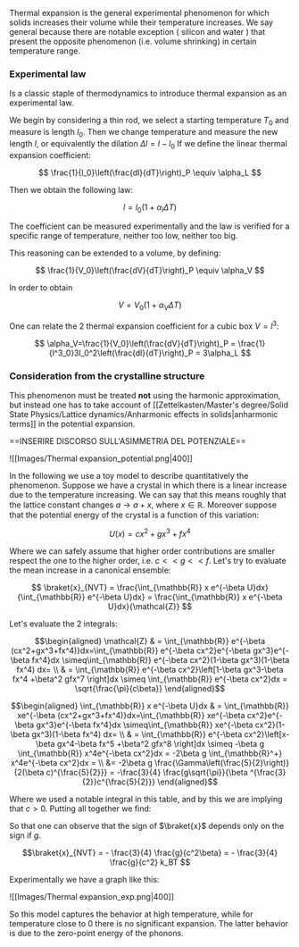 Thermal expansion is the general experimental phenomenon for which solids increases their volume while their temperature increases.
We say general because there are notable exception ( silicon and water ) that present the opposite phenomenon (i.e. volume shrinking) in certain temperature range.
### Experimental law 

Is a classic staple of thermodynamics to introduce thermal expansion as an experimental law.

We begin by considering a thin rod, we select a starting temperature $T_0$ and measure is length $l_0$. Then we change temperature and measure the new length $l$, or equivalently the dilation $\Delta l = l-l_0$
If we define the linear thermal expansion coefficient:

$$ \frac{1}{l_0}\left(\frac{dl}{dT}\right)_P \equiv \alpha_L $$

Then we obtain the following law:

$$ l=l_0(1+\alpha_l\Delta T) $$

The coefficient can be measured experimentally and the law is verified for a specific range of temperature, neither too low, neither too big.

This reasoning can be extended to a volume, by defining:

$$ \frac{1}{V_0}\left(\frac{dV}{dT}\right)_P \equiv \alpha_V $$

In order to obtain

$$ V=V_0(1+\alpha_V\Delta T) $$

One can relate the 2 thermal expansion coefficient for a cubic box $V=l^3$:

$$ \alpha_V=\frac{1}{V_0}\left(\frac{dV}{dT}\right)_P = \frac{1}{l^3_0}3l_0^2\left(\frac{dl}{dT}\right)_P = 3\alpha_L $$

### Consideration from the crystalline structure

This phenomenon must be treated **not** using the harmonic approximation, but instead one has to take account of [[Zettelkasten/Master's degree/Solid State Physics/Lattice dynamics/Anharmonic effects in solids|anharmonic terms]] in the potential expansion.

==INSERIRE DISCORSO SULL'ASIMMETRIA DEL POTENZIALE==

![[Images/Thermal expansion_potential.png|400]]

In the following we use a toy model to describe quantitatively the phenomenon.
Suppose we have a crystal in which there is a linear increase due to the temperature increasing.
We can say that this means roughly that the lattice constant changes $a \to a+x$, where $x \in \mathbb{R}$.
Moreover suppose that the potential energy of the crystal is a function of this variation:

$$ U(x) = cx^2+gx^3+fx^4 $$

Where we can safely assume that higher order contributions are smaller respect the one to the higher order, i.e. $c<<g<<f$.
Let's try to evaluate the mean increase in a canonical ensemble:

$$ \braket{x}_{NVT} = \frac{\int_{\mathbb{R}} x e^{-\beta U}dx}{\int_{\mathbb{R}} e^{-\beta U}dx} = \frac{\int_{\mathbb{R}} x e^{-\beta U}dx}{\mathcal{Z}} $$

Let's evaluate the 2 integrals:

$$\begin{aligned} \mathcal{Z} & = \int_{\mathbb{R}} e^{-\beta (cx^2+gx^3+fx^4)}dx=\int_{\mathbb{R}} e^{-\beta cx^2}e^{-\beta gx^3}e^{-\beta fx^4}dx \simeq\int_{\mathbb{R}} e^{-\beta cx^2}(1-\beta gx^3)(1-\beta fx^4) dx= \\ & = \int_{\mathbb{R}} e^{-\beta cx^2}\left[1-\beta gx^3-\beta fx^4 +\beta^2 gfx^7 \right]dx \simeq \int_{\mathbb{R}} e^{-\beta cx^2}dx = \sqrt{\frac{\pi}{c\beta}}   \end{aligned}$$

$$\begin{aligned} \int_{\mathbb{R}} x e^{-\beta U}dx & = \int_{\mathbb{R}} xe^{-\beta (cx^2+gx^3+fx^4)}dx=\int_{\mathbb{R}} xe^{-\beta cx^2}e^{-\beta gx^3}e^{-\beta fx^4}dx \simeq\int_{\mathbb{R}} xe^{-\beta cx^2}(1-\beta gx^3)(1-\beta fx^4) dx= \\ & = \int_{\mathbb{R}} e^{-\beta cx^2}\left[x-\beta gx^4-\beta fx^5 +\beta^2 gfx^8 \right]dx \simeq -\beta g \int_{\mathbb{R}} x^4e^{-\beta cx^2}dx = -2\beta g \int_{\mathbb{R}^+} x^4e^{-\beta cx^2}dx = \\ &= -2\beta g \frac{\Gamma\left(\frac{5}{2}\right)}{2(\beta c)^{\frac{5}{2}}} = -\frac{3}{4} \frac{g\sqrt{\pi}}{\beta
^{\frac{3}{2}}c^{\frac{5}{2}}} \end{aligned}$$

Where we used a notable integral in this table, and by this we are implying that $c>0$.
Putting all together we find:

So that one can observe that the sign of $\braket{x}$ depends only on the sign if $g$.

$$\braket{x}_{NVT} = - \frac{3}{4} \frac{g}{c^2\beta} = - \frac{3}{4} \frac{g}{c^2} k_BT $$

Experimentally we have a graph like this:

![[Images/Thermal expansion_exp.png|400]]

So this model captures the behavior at high temperature, while for temperature close to 0 there is no significant expansion. The latter behavior is due to the zero-point energy of the phonons.